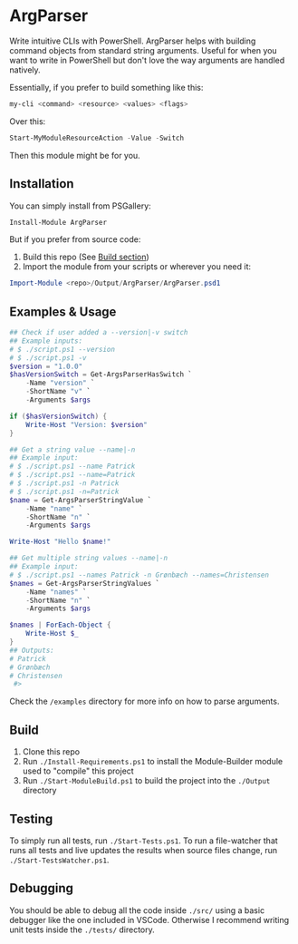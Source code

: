 # ArgParser

Write intuitive CLIs with PowerShell. ArgParser helps with building command objects from standard string arguments. Useful for when you want to write in PowerShell but don't love the way arguments are handled natively.

Essentially, if you prefer to build something like this:

```powershell
my-cli <command> <resource> <values> <flags>
```

Over this:

```powershell
Start-MyModuleResourceAction -Value -Switch
```

Then this module might be for you.

## Installation

You can simply install from PSGallery:

```powershell
Install-Module ArgParser
```

But if you prefer from source code:

1. Build this repo (See [Build section](#Build))
2. Import the module from your scripts or wherever you need it:

```powershell
Import-Module <repo>/Output/ArgParser/ArgParser.psd1
```

## Examples & Usage

```powershell
## Check if user added a --version|-v switch
## Example inputs:
# $ ./script.ps1 --version
# $ ./script.ps1 -v
$version = "1.0.0"
$hasVersionSwitch = Get-ArgsParserHasSwitch `
    -Name "version" `
    -ShortName "v" `
    -Arguments $args

if ($hasVersionSwitch) {
    Write-Host "Version: $version"
}
```

```powershell
## Get a string value --name|-n
## Example input:
# $ ./script.ps1 --name Patrick
# $ ./script.ps1 --name=Patrick
# $ ./script.ps1 -n Patrick
# $ ./script.ps1 -n=Patrick
$name = Get-ArgsParserStringValue `
    -Name "name" `
    -ShortName "n" `
    -Arguments $args

Write-Host "Hello $name!"
```

```powershell
## Get multiple string values --name|-n
## Example input:
# $ ./script.ps1 --names Patrick -n Grønbæch --names=Christensen
$names = Get-ArgsParserStringValues `
    -Name "names" `
    -ShortName "n" `
    -Arguments $args

$names | ForEach-Object {
    Write-Host $_
}
## Outputs:
# Patrick
# Grønbæch
# Christensen
 #>
```

Check the `/examples` directory for more info on how to parse arguments.

## Build

1. Clone this repo
2. Run `./Install-Requirements.ps1` to install the Module-Builder module used to "compile" this project
3. Run `./Start-ModuleBuild.ps1` to build the project into the `./Output` directory

## Testing

To simply run all tests, run `./Start-Tests.ps1`. To run a file-watcher that runs all tests and live updates the results when source files change, run `./Start-TestsWatcher.ps1`.


## Debugging

You should be able to debug all the code inside `./src/` using a basic debugger like the one included in VSCode. Otherwise I recommend writing unit tests inside the `./tests/` directory.
